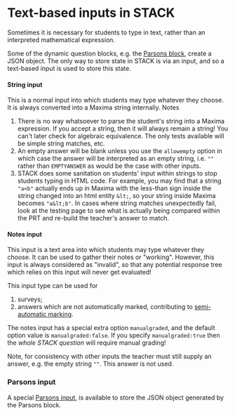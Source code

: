 # Text-based inputs in STACK

Sometimes it is necessary for students to type in text, rather than an interpreted mathematical expression.

Some of the dynamic question blocks, e.g. the [Parsons block](../../Specialist_tools/Drag_and_drop/index.md), create a JSON object.  The only way to store state in STACK is via an input, and so a text-based input is used to store this state.

#### String input ####

This is a normal input into which students may type whatever they choose.  It is always converted into a Maxima string internally.
Notes

1.  There is no way whatsoever to parse the student's string into a Maxima expression.  If you accept a string, then it will always remain a string! You can't later check for algebraic equivalence. The only tests available will be simple string matches, etc.
2.  An empty answer will be blank unless you use the `allowempty` option in which case the answer will be interpreted as an empty string, i.e. `""` rather than `EMPTYANSWER` as would be the case with other inputs.
3.  STACK does some sanitation on students' input within strings to stop students typing in HTML code.  For example, you may find that a string <code>"a<b"</code> actually ends up in Maxima with the less-than sign inside the string changed into an html entity <code>&amp;lt;</code>, so your string inside Maxima becomes <code>"a&amp;lt;b"</code>.  In cases where string matches unexpectedly fail, look at the testing page to see what is actually being compared within the PRT and re-build the teacher's answer to match.

#### Notes input ####

This input is a text area into which students may type whatever they choose.  It can be used to gather their notes or "working".  However, this input is always considered as "invalid", so that any potential response tree which relies on this input will never get evaluated!

This input type can be used for

1. surveys;
2. answers which are not automatically marked, contributing to [semi-automatic marking](../../Moodle/Semi-automatic_Marking.md).

The notes input has a special extra option `manualgraded`, and the default option value is `manualgraded:false`.  If you specify `manualgraded:true` then the _whole STACK question_ will require manual grading!

Note, for consistency with other inputs the teacher must still supply an answer, e.g. the empty string `""`.  This answer is not used.

### Parsons input ###

A special [Parsons input](../../Specialist_tools/Drag_and_drop/index.md), is available to store the JSON object generated by the Parsons block.